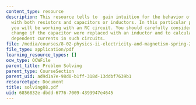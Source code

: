 ```yaml
---
content_type: resource
description: This resource tells to  gain intuition for the behavior of DC circuits
  with both resistors and capacitors or inductors. In this particular problem solving
  you will be working with an RC circuit. You should carefully consider what would
  change if the capacitor were replaced with an inductor and to calculate the time
  dependent currents in such circuits.
file: /media/courses/8-02-physics-ii-electricity-and-magnetism-spring-2007/6856832edbdd677670094393947e4645_solving08.pdf
file_type: application/pdf
learning_resource_types: []
ocw_type: OCWFile
parent_title: Problem Solving
parent_type: CourseSection
parent_uid: ad9d1a7e-98d0-b1ff-318d-13ddbf7639b1
resourcetype: Document
title: solving08.pdf
uid: 6856832e-dbdd-6776-7009-4393947e4645
---
```

